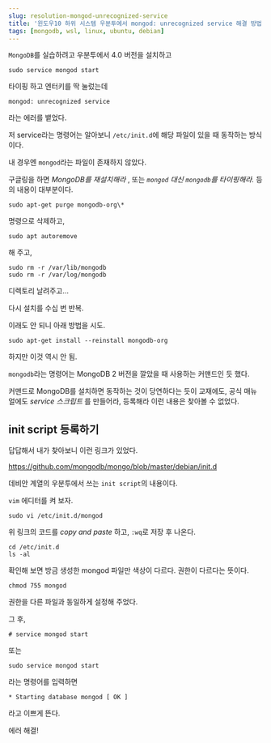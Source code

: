 ```yaml
---
slug: resolution-mongod-unrecognized-service
title: '윈도우10 하위 시스템 우분투에서 mongod: unrecognized service 해결 방법'
tags: [mongodb, wsl, linux, ubuntu, debian]
---
```


`MongoDB`를 실습하려고 우분투에서 4.0 버전을 설치하고

```shell
sudo service mongod start
```

타이핑 하고 엔터키를 딱 눌렀는데

```shell
mongod: unrecognized service
```

라는 에러를 뱉었다.

<!--truncate-->

저 service라는 명령어는 알아보니 `/etc/init.d`에 해당 파일이 있을 때 동작하는 방식이다.

내 경우엔 `mongod`라는 파일이 존재하지 않았다.

구글링을 하면 _MongoDB를 재설치해라_ , 또는 _`mongod` 대신 `mongodb`를 타이핑해라._ 등의 내용이 대부분이다.

```shell
sudo apt-get purge mongodb-org\*
```

명령으로 삭제하고,

```shell
sudo apt autoremove
```

해 주고,

```shell
sudo rm -r /var/lib/mongodb
sudo rm -r /var/log/mongodb
```

디렉토리 날려주고...

다시 설치를 수십 번 반복.

이래도 안 되니 아래 방법을 시도.

```shell
sudo apt-get install --reinstall mongodb-org
```

하지만 이것 역시 안 됨.

`mongodb`라는 명령어는 MongoDB 2 버전을 깔았을 때 사용하는 커맨드인 듯 했다.

커맨드로 MongoDB를 설치하면 동작하는 것이 당연하다는 듯이 교재에도, 공식 매뉴얼에도 _service 스크립트_ 를 만들어라, 등록해라 이런 내용은 찾아볼 수 없었다.

## init script 등록하기

답답해서 내가 찾아보니 이런 링크가 있었다.

<https://github.com/mongodb/mongo/blob/master/debian/init.d>

데비안 계열의 우분투에서 쓰는 `init script`의 내용이다.

`vim` 에디터를 켜 보자.

```shell
sudo vi /etc/init.d/mongod
```

위 링크의 코드를 _copy and paste_ 하고, `:wq`로 저장 후 나온다.

```shell
cd /etc/init.d
ls -al
```

확인해 보면 방금 생성한 mongod 파일만 색상이 다르다. 권한이 다르다는 뜻이다.

```shell
chmod 755 mongod
```

권한을 다른 파일과 동일하게 설정해 주었다.

그 후,

```shell
# service mongod start
```

또는

```shell
sudo service mongod start
```

라는 명령어를 입력하면

```shell
* Starting database mongod [ OK ]
```

라고 이쁘게 뜬다.

에러 해결!
